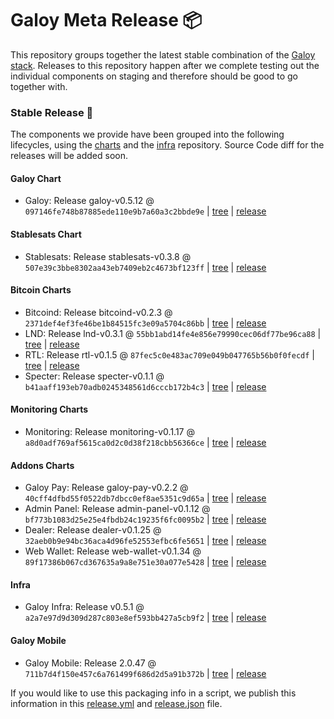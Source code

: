 # Galoy Meta Release 📦

This repository groups together the latest stable combination of the [Galoy stack](https://github.com/GaloyMoney/awesome-galoy#tech-components). 
Releases to this repository happen after we complete testing out the individual components on staging and therefore should be good to go together with.

### Stable Release 🎉

The components we provide have been grouped into the following lifecycles, using the [charts](https://github.com/GaloyMoney/charts) and the [infra](https://github.com/GaloyMoney/galoy-infra) repository. 
Source Code diff for the releases will be added soon.

#### Galoy Chart
- Galoy: Release galoy-v0.5.12 @ `097146fe748b87885ede110e9b7a60a3c2bbde9e` | [tree](https://github.com/GaloyMoney/charts/tree/097146fe748b87885ede110e9b7a60a3c2bbde9e/charts/galoy) | [release](https://github.com/GaloyMoney/charts/releases/tag/galoy-v0.5.12)

#### Stablesats Chart
- Stablesats: Release stablesats-v0.3.8 @ `507e39c3bbe8302aa43eb7409eb2c4673bf123ff` | [tree](https://github.com/GaloyMoney/charts/tree/507e39c3bbe8302aa43eb7409eb2c4673bf123ff/charts/stablesats) | [release](https://github.com/GaloyMoney/charts/releases/tag/stablesats-v0.3.8)

#### Bitcoin Charts
- Bitcoind: Release bitcoind-v0.2.3 @ `2371def4ef3fe46be1b84515fc3e09a5704c86bb` | [tree](https://github.com/GaloyMoney/charts/tree/2371def4ef3fe46be1b84515fc3e09a5704c86bb/charts/bitcoind) | [release](https://github.com/GaloyMoney/charts/releases/tag/bitcoind-v0.2.3)
- LND: Release lnd-v0.3.1 @ `55bb1abd14fe4e856e79990cec06df77be96ca88` | [tree](https://github.com/GaloyMoney/charts/tree/55bb1abd14fe4e856e79990cec06df77be96ca88/charts/lnd) | [release](https://github.com/GaloyMoney/charts/releases/tag/lnd-v0.3.1)
- RTL: Release rtl-v0.1.5 @ `87fec5c0e483ac709e049b047765b56b0f0fecdf` | [tree](https://github.com/GaloyMoney/charts/tree/87fec5c0e483ac709e049b047765b56b0f0fecdf/charts/rtl) | [release](https://github.com/GaloyMoney/charts/releases/tag/rtl-v0.1.5)
- Specter: Release specter-v0.1.1 @ `b41aaff193eb70adb0245348561d6cccb172b4c3` | [tree](https://github.com/GaloyMoney/charts/tree/b41aaff193eb70adb0245348561d6cccb172b4c3/charts/specter) | [release](https://github.com/GaloyMoney/charts/releases/tag/specter-v0.1.1)

#### Monitoring Charts
- Monitoring: Release monitoring-v0.1.17 @ `a8d0adf769af5615ca0d2c0d38f218cbb56366ce` | [tree](https://github.com/GaloyMoney/charts/tree/a8d0adf769af5615ca0d2c0d38f218cbb56366ce/charts/monitoring) | [release](https://github.com/GaloyMoney/charts/releases/tag/monitoring-v0.1.17)

#### Addons Charts
- Galoy Pay: Release galoy-pay-v0.2.2 @ `40cff4dfbd55f0522db7dbcc0ef8ae5351c9d65a` | [tree](https://github.com/GaloyMoney/charts/tree/40cff4dfbd55f0522db7dbcc0ef8ae5351c9d65a/charts/galoy-pay) | [release](https://github.com/GaloyMoney/charts/releases/tag/galoy-pay-v0.2.2)
- Admin Panel: Release admin-panel-v0.1.12 @ `bf773b1083d25e25e4fbdb24c19235f6fc0095b2` | [tree](https://github.com/GaloyMoney/charts/tree/bf773b1083d25e25e4fbdb24c19235f6fc0095b2/charts/admin-panel) | [release](https://github.com/GaloyMoney/charts/releases/tag/admin-panel-v0.1.12)
- Dealer: Release dealer-v0.1.25 @ `32aeb0b9e94bc36aca4d96fe52553efbc6fe5651` | [tree](https://github.com/GaloyMoney/charts/tree/32aeb0b9e94bc36aca4d96fe52553efbc6fe5651/charts/dealer) | [release](https://github.com/GaloyMoney/charts/releases/tag/dealer-v0.1.25)
- Web Wallet: Release web-wallet-v0.1.34 @ `89f17386b067cd367635a9a8e751e30a077e5428` | [tree](https://github.com/GaloyMoney/charts/tree/89f17386b067cd367635a9a8e751e30a077e5428/charts/web_wallet) | [release](https://github.com/GaloyMoney/charts/releases/tag/web-wallet-v0.1.34)

#### Infra

- Galoy Infra: Release v0.5.1 @ `a2a7e97d9d309d287c803e8ef593bb427a5cb9f2` | [tree](https://github.com/GaloyMoney/galoy-infra/tree/a2a7e97d9d309d287c803e8ef593bb427a5cb9f2) | [release](https://github.com/GaloyMoney/galoy-infra/releases/tag/v0.5.1)

#### Galoy Mobile

- Galoy Mobile: Release 2.0.47 @ `711b7d4f150e457c6a761499f686d2d5a91b372b` | [tree](https://github.com/GaloyMoney/galoy-mobile/tree/711b7d4f150e457c6a761499f686d2d5a91b372b) | [release](https://github.com/GaloyMoney/galoy-mobile/releases/tag/2.0.47)

If you would like to use this packaging info in a script, we publish this information in this [release.yml](./release.yml) and [release.json](./release.json) file.
